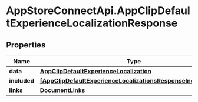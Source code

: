 # AppStoreConnectApi.AppClipDefaultExperienceLocalizationResponse

## Properties

Name | Type | Description | Notes
------------ | ------------- | ------------- | -------------
**data** | [**AppClipDefaultExperienceLocalization**](AppClipDefaultExperienceLocalization.md) |  | 
**included** | [**[AppClipDefaultExperienceLocalizationsResponseIncludedInner]**](AppClipDefaultExperienceLocalizationsResponseIncludedInner.md) |  | [optional] 
**links** | [**DocumentLinks**](DocumentLinks.md) |  | 


